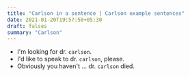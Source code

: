 ```yaml
---
title: "Carlson in a sentence | Carlson example sentences"
date: 2021-01-20T19:57:50+05:30
draft: falses
summary: "Carlson"
---
```

- I'm looking for dr. `carlson`.
- I'd like to speak to dr. `carlson`, please.
- Obviously you haven't ... dr. `carlson` died.
                 
